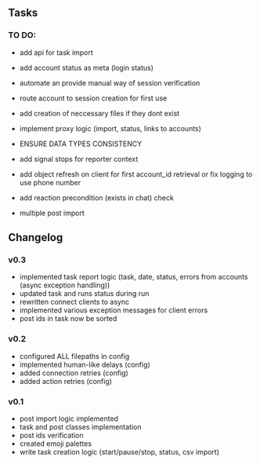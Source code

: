 ## Tasks

### TO DO:

- add api for task import

- add account status as meta (login status)
- automate an provide manual way of session verification
- route account to session creation for first use

- add creation of neccessary files if they dont exist
- implement proxy logic (import, status, links to accounts)

- ENSURE DATA TYPES CONSISTENCY
- add signal stops for reporter context

- add object refresh on client for first account_id retrieval or fix logging to use phone number
- add reaction precondition (exists in chat) check
- multiple post import


## Changelog

### v0.3
- implemented task report logic (task, date, status, errors from accounts (async exception handling))
- updated task and runs status during run
- rewritten connect clients to async
- implemented various exception messages for client errors
- post ids in task now be sorted

### v0.2
- configured ALL filepaths in config
- implemented human-like delays (config)
- added connection retries (config)
- added action retries (config)

### v0.1
- post import logic implemented
- task and post classes implementation
- post ids verification
- created emoji palettes
- write task creation logic (start/pause/stop, status, csv import)